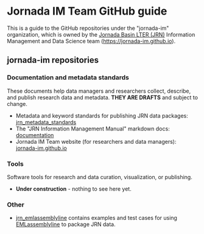 # Jornada IM Team GitHub guide

This is a guide to the GitHub repositories under the "jornada-im" organization, which is owned by the [Jornada Basin LTER (JRN)](https://jornada.nmsu.edu) Information Management and Data Science team (https://jornada-im.github.io).

## jornada-im repositories

### Documentation and metadata standards

These documents help data managers and researchers collect, describe, and publish research data and metadata. **THEY ARE DRAFTS** and subject to change.

* Metadata and keyword standards for publishing JRN data packages: [jrn_metadata_standards](https://github.com/jornada-im/jrn_metadata_standards/)
* The "JRN Information Management Manual" markdown docs: [documentation](https://github.com/jornada-im/documentation/)
* Jornada IM Team website (for researchers and data managers): [jornada-im.github.io](https://github.com/jornada-im/jornada-im.github.io/)

### Tools

Software tools for research and data curation, visualization, or publishing.

* **Under construction** - nothing to see here yet.

### Other

* [jrn_emlassemblyline](https://github.com/jornada-im/jrn_emlassemblyline) contains examples and test cases for using [EMLassemblyline](https://github.com/EDIorg/EMLassemblyline) to package JRN data.

